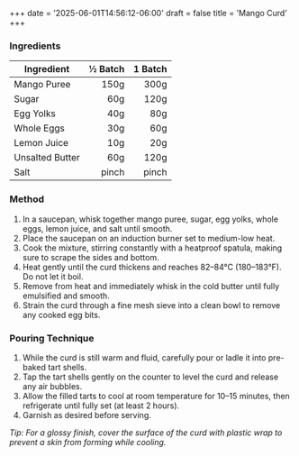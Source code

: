 +++
date = '2025-06-01T14:56:12-06:00'
draft = false
title = 'Mango Curd'
+++


### Ingredients

| Ingredient         | ½ Batch | 1 Batch |
|--------------------|--------:|--------:|
| Mango Puree        |   150g  |   300g  |
| Sugar              |    60g  |   120g  |
| Egg Yolks          |    40g  |    80g  |
| Whole Eggs         |    30g  |    60g  |
| Lemon Juice        |    10g  |    20g  |
| Unsalted Butter    |    60g  |   120g  |
| Salt               |   pinch |   pinch |

### Method

1. In a saucepan, whisk together mango puree, sugar, egg yolks, whole eggs, lemon juice, and salt until smooth.
2. Place the saucepan on an induction burner set to medium-low heat.
3. Cook the mixture, stirring constantly with a heatproof spatula, making sure to scrape the sides and bottom.
4. Heat gently until the curd thickens and reaches 82–84°C (180–183°F). Do not let it boil.
5. Remove from heat and immediately whisk in the cold butter until fully emulsified and smooth.
6. Strain the curd through a fine mesh sieve into a clean bowl to remove any cooked egg bits.

### Pouring Technique

1. While the curd is still warm and fluid, carefully pour or ladle it into pre-baked tart shells.
2. Tap the tart shells gently on the counter to level the curd and release any air bubbles.
3. Allow the filled tarts to cool at room temperature for 10–15 minutes, then refrigerate until fully set (at least 2 hours).
4. Garnish as desired before serving.

*Tip: For a glossy finish, cover the surface of the curd with plastic wrap to prevent a skin from forming while cooling.*
